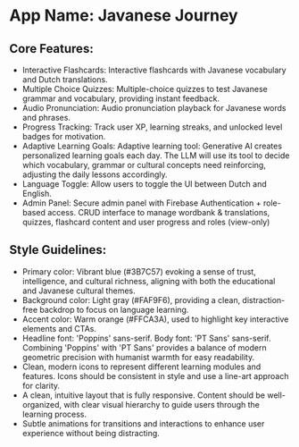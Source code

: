 # **App Name**: Javanese Journey

## Core Features:

- Interactive Flashcards: Interactive flashcards with Javanese vocabulary and Dutch translations.
- Multiple Choice Quizzes: Multiple-choice quizzes to test Javanese grammar and vocabulary, providing instant feedback.
- Audio Pronunciation: Audio pronunciation playback for Javanese words and phrases.
- Progress Tracking: Track user XP, learning streaks, and unlocked level badges for motivation.
- Adaptive Learning Goals: Adaptive learning tool: Generative AI creates personalized learning goals each day. The LLM will use its tool to decide which vocabulary, grammar or cultural concepts need reinforcing, adjusting the daily lessons accordingly.
- Language Toggle: Allow users to toggle the UI between Dutch and English.
- Admin Panel: Secure admin panel with Firebase Authentication + role-based access. CRUD interface to manage wordbank & translations, quizzes, flashcard content and user progress and roles (view-only)

## Style Guidelines:

- Primary color: Vibrant blue (#3B7C57) evoking a sense of trust, intelligence, and cultural richness, aligning with both the educational and Javanese cultural themes.
- Background color: Light gray (#FAF9F6), providing a clean, distraction-free backdrop to focus on language learning.
- Accent color: Warm orange (#FFCA3A), used to highlight key interactive elements and CTAs.
- Headline font: 'Poppins' sans-serif. Body font: 'PT Sans' sans-serif. Combining 'Poppins' with 'PT Sans' provides a balance of modern geometric precision with humanist warmth for easy readability.
- Clean, modern icons to represent different learning modules and features. Icons should be consistent in style and use a line-art approach for clarity.
- A clean, intuitive layout that is fully responsive. Content should be well-organized, with clear visual hierarchy to guide users through the learning process.
- Subtle animations for transitions and interactions to enhance user experience without being distracting.
